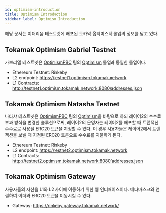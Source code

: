 ```yaml
---
id: optimism-introduction
title: Optimism Introduction
sidebar_label: Optimism Introduction
---
```


해당 문서는 이더리움 테스트넷에 배포된 토카막 옵티미스틱 롤업의 정보를 담고 있다.

## Tokamak Optimism Gabriel Testnet

가브리엘 테스트넷은 [OptimismPBC](https://github.com/ethereum-optimism) 팀의 [Optimism](https://github.com/ethereum-optimism/optimism) 롤업과 동일한 롤업이다.

* Ethereum Testnet: Rinkeby
* L2 endpoint: https://testnet1.optimism.tokamak.network
* L1 Contracts: http://testnet1.optimism.tokamak.network:8080/addresses.json

## Tokamak Optimism Natasha Testnet

나타샤 테스트넷은 [OptimismPBC](https://github.com/ethereum-optimism) 팀의 [Optimism](https://github.com/ethereum-optimism/optimism)을 바탕으로 하되 레이어2의 수수료 부과 방식을 변경한 솔루션으로써, 레이어2의 운영자는 레이어2를 배포할 때 트랜잭션 수수료로 사용될 ERC20 토큰을 지정할 수 있다. 이 경우 사용자들은 레이어2에서 트랜잭션을 보낼 때 지정된 ERC20 토큰으로 수수료를 지불하게 된다.

* Ethereum Testnet: Rinkeby
* L2 endpoint: https://testnet2.optimism.tokamak.network
* L1 Contracts: http://testnet2.optimism.tokamak.network:8080/addresses.json

## Tokamak Optimism Gateway

사용자들의 자산을 L1와 L2 사이에 이동하기 위한 웹 인터페이스이다. 메타마스크와 연결하여 이더와 ERC20 토큰을 이동시킬 수 있다.

* Gateway: https://rinkeby.gateway.tokamak.network/
